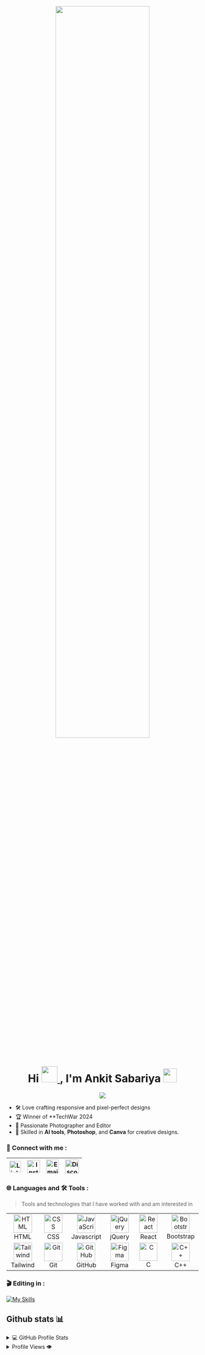 
<p align="center">
  <img src="https://github.com/thompsonemerson/thompsonemerson/raw/master/cover-thompson.png" width="70%">
</p>

 <h1 align="center"  id="h1">
    Hi 
    <a href="#h1" target="_blank" rel="noreferrer">
        <img src="https://media.tenor.com/nebZyl8oN7IAAAAi/wave-hello.gif" width="42" />
    </a>, 
    <span>I'm Ankit Sabariya</span>
    <a href="#h1" target="_blank" rel="noreferrer">
        <img src="https://user-images.githubusercontent.com/74038190/206662607-d9e7591e-bbf9-42f9-9386-29efc927bc16.gif" width="36" />
    </a>
</h1>
 <div align="center">
  <img  src="https://readme-typing-svg.herokuapp.com/?lines=🎨+UI+Developer|;💻+Full+Stack+Learner|;🚀+Innovating+with+Code|;&color=teal&center=true"  />
 </div>


- 🛠️ Love crafting responsive and pixel-perfect designs  
- 🏆 Winner of **TechWar 2024
- 📸 Passionate Photographer and Editor
- 🎯 Skilled in **AI tools**, **Photoshop**, and **Canva** for creative designs.
  
### 💬 Connect with me :
<table >
    <thead>
        <tr>
            <th><a href="https://www.linkedin.com/in/mr-ankit-8a561b30a/" target="_blank"><img src="https://cdn-icons-png.flaticon.com/512/174/174857.png" alt="LinkedIn" height="30" width="30" /></a></th>
            <th><a href="https://www.instagram.com/ankit_.612/" target="_blank"><img src="https://png.pngtree.com/png-vector/20221018/ourmid/pngtree-instagram-icon-png-image_6315974.png" alt="Instagram" height="34" width="34" /></a></th>
            <th><a href="mailto:ankitsabariya@gmail.com?subject=From%20GitHub" target="_blank"><img src="https://cdn-icons-png.flaticon.com/512/281/281769.png" alt="Email" height="36" width="34" /></a></th>
         <th><a href="https://discord.com/channels/641298911377621012/641298912832913429" target="_blank"><img src="https://uxwing.com/wp-content/themes/uxwing/download/brands-and-social-media/discord-round-color-icon.png" alt="Discord" height="36" width="36" /></a></th>
        </tr>
    </thead>
</table>

### 🌐 Languages and 🛠️ Tools :
> Tools and technologies that I have worked with and am interested in

<table>
<tr>
  <td align="center" width="96">
    <img src="https://skillicons.dev/icons?i=html" alt="HTML" width="48" height="48" />
    <br>HTML
  </td>
  <td align="center" width="96">
    <img src="https://skillicons.dev/icons?i=css" alt="CSS" width="48" height="48" />
    <br>CSS
  </td>
  <td align="center" width="96">
  <img src="https://techstack-generator.vercel.app/js-icon.svg" alt="JavaScript" width="48" height="48" />
    <br>Javascript
  </td>
  <td align="center" width="96">
    <img src="https://skillicons.dev/icons?i=jquery" alt="jQuery" width="48" height="48" />
    <br>jQuery
  </td>
  <td align="center" width="96">
    <img src="https://techstack-generator.vercel.app/react-icon.svg" alt="React" width="48" height="48" />
    <br>React
  </td>
  <td align="center" width="96">
    <img src="https://skillicons.dev/icons?i=bootstrap" alt="Bootstrap" width="47" height="47" />
    <br>Bootstrap
  </td>

</tr>
<tr>
    <td align="center" width="96">
    <img src="https://skillicons.dev/icons?i=tailwind" alt="Tailwind" width="48" height="48" />
    <br>Tailwind
  </td>
  <td align="center" width="96">
    <img src="https://skillicons.dev/icons?i=git" alt="Git" width="48" height="48" />
    <br>Git
  </td>
  <td align="center" width="96">
    <img src="https://skillicons.dev/icons?i=github" alt="GitHub" width="48" height="48" />
    <br>GitHub
  </td>
  <td align="center" width="96">
    <img src="https://skillicons.dev/icons?i=figma" alt="Figma" width="48" height="48" />
    <br>Figma
  </td>
  <td align="center" width="96">
    <img src="https://skillicons.dev/icons?i=c" alt="C" width="47" height="47" />
    <br>C
  </td>
  <td align="center" width="96">
    <img src="https://techstack-generator.vercel.app/cpp-icon.svg" alt="C++" width="48" height="48" />
    <br>C++
  </td>
</tr>
</table>

### 🎬 Editing in :
[![My Skills](https://skillicons.dev/icons?i=pr,ps&perline=5)](https://skillicons.dev)


## Github stats 📊


<details>
  <summary>💻 GitHub Profile Stats</summary>
  <br/>
  <a href="https://github.com/anuraghazra/github-readme-stats">
    <img alt="Mr Ankit's GitHub Stats" src="https://github-readme-stats.vercel.app/api?username=AnkitSabariya&show_icons=true&count_private=true&theme=dark&hide_border=true" height="192px"/>
  </a>
  <a href="https://github.com/anuraghazra/github-readme-stats">
    <img alt="Mr Ankit's Top Languages" src="https://github-readme-stats.vercel.app/api/top-langs/?username=AnkitSabariya&langs_count=8&layout=compact&theme=dark&hide_border=true" height="192px"/>
  </a>
  <br/>
</details>
<details>
  <summary>Profile Views 👁️</summary>
  <br/>
  <img src="https://komarev.com/ghpvc/?username=AnkitSabariya&label=PROFILE+VIEWS&style=for-the-badge&color=brightgreen" >
</details>



